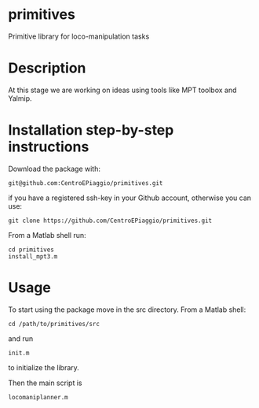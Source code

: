 # primitives
Primitive library for loco-manipulation tasks
# Description
At this stage we are working on ideas using tools like MPT toolbox and Yalmip.

# Installation step-by-step instructions
Download the package with:
```
git@github.com:CentroEPiaggio/primitives.git
```
if you have a registered ssh-key in your Github account, otherwise you can use:
```
git clone https://github.com/CentroEPiaggio/primitives.git
```

From a Matlab shell run:
```
cd primitives
install_mpt3.m
```

# Usage

To start using the package move in the src directory. From a Matlab shell:
```
cd /path/to/primitives/src
```
and run
```
init.m
```
to initialize the library.

Then the main script is
```
locomaniplanner.m
```
